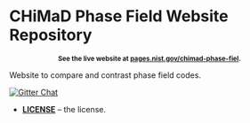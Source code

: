 # CHiMaD Phase Field Website Repository

<p align="center"><sup><strong>
See the live website at <a href="https://pages.nist.gov/chimad-phase-field">pages.nist.gov/chimad-phase-fiel</a>.
</strong></sup></p>

Website to compare and contrast phase field codes.

[![Gitter Chat](https://img.shields.io/gitter/room/gitterHQ/gitter.svg)](https://gitter.im/usnistgov/chimad-phase-field)

* **[LICENSE](LICENSE)** – the license.
